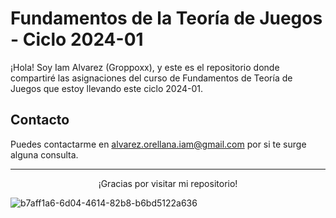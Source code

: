 <h1>Fundamentos de la Teoría de Juegos - Ciclo 2024-01</h1>

<p>¡Hola! Soy Iam Alvarez (Groppoxx), y este es el repositorio donde compartiré las asignaciones del curso de Fundamentos de Teoría de Juegos que estoy llevando este ciclo 2024-01.</p>

<h2>Contacto</h2>

<p>Puedes contactarme en <a href="mailto:alvarez.orellana.iam@gmail.com">alvarez.orellana.iam@gmail.com</a> por si te surge alguna consulta.</p>

<hr>

<p align="center">¡Gracias por visitar mi repositorio!</p>

![b7aff1a6-6d04-4614-82b8-b6bd5122a636](https://github.com/Groppoxx/fundamentosteoriajuegos2024-01/assets/82839813/678aac9d-321e-412e-9d1a-e0bb9e39d0d5)

